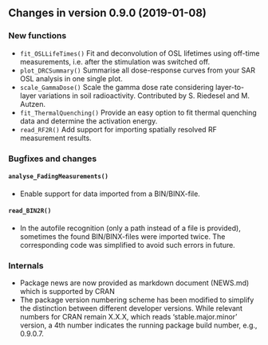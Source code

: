 




<!-- NEWS.md was auto-generated by NEWS.Rmd. Please DO NOT edit by hand!-->

## Changes in version 0.9.0 (2019-01-08)

### New functions

  - `fit_OSLLifeTimes()` Fit and deconvolution of OSL lifetimes using
    off-time measurements, i.e. after the stimulation was switched off.
  - `plot_DRCSummary()` Summarise all dose-response curves from your SAR
    OSL analysis in one single plot.
  - `scale_GammaDose()` Scale the gamma dose rate considering
    layer-to-layer variations in soil radioactivity. Contributed by S.
    Riedesel and M. Autzen.
  - `fit_ThermalQuenching()` Provide an easy option to fit thermal
    quenching data and determine the activation energy.
  - `read_RF2R()` Add support for importing spatially resolved RF
    measurement results.

### Bugfixes and changes

#### `analyse_FadingMeasurements()`

  - Enable support for data imported from a BIN/BINX-file.

#### `read_BIN2R()`

  - In the autofile recognition (only a path instead of a file is
    provided), sometimes the found BIN/BINX-files were imported twice.
    The corresponding code was simplified to avoid such errors in
    future.

### Internals

  - Package news are now provided as markdown document (NEWS.md) which
    is supported by CRAN
  - The package version numbering scheme has been modified to simplify
    the distinction between different developer versions. While relevant
    numbers for CRAN remain X.X.X, which reads ‘stable.major.minor’
    version, a 4th number indicates the running package build number,
    e.g., 0.9.0.7.
